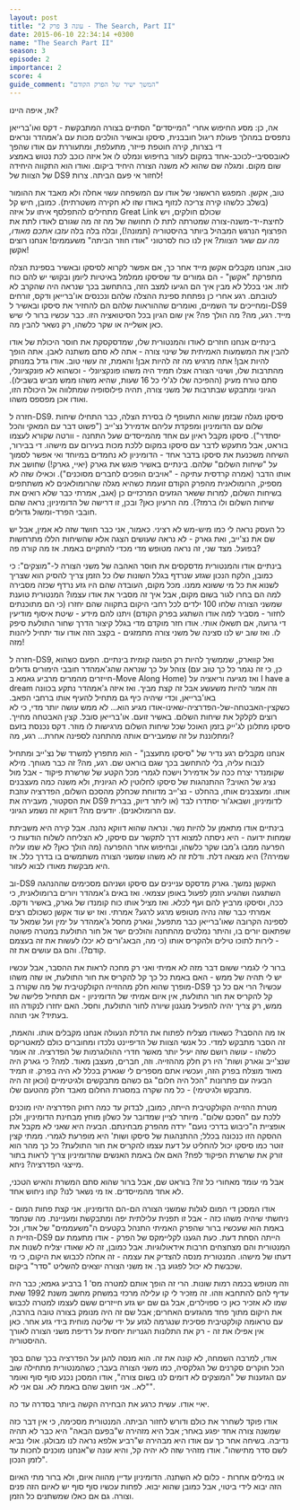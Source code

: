 ```yaml
---
layout: post
title: "עונה 3 פרק 2 - The Search, Part II"
date: 2015-06-10 22:34:14 +0300
name: "The Search Part II"
season: 3
episode: 2
importance: 2
score: 4
guide_comment: "המשך ישיר של הפרק הקודם"
---
```


אז, איפה היינו?

אה, כן: מסע החיפוש אחרי "המייסדים" הסתיים בצורה המתבקשת - דקס ואו'ברייאן נתפסים במהלך פעולת ריגול חובבנית, סיסקו ובאשיר הולכים מכות עם ג'אמהדר ונראים די בצרות, קירה חוטפת פייזר, מתעלפת, ומתעוררת עם אודו שהפך לאובססיבי-לכוכב-אחד במקום לעזור בחיפוש ונמלט לו אל איזה כוכב לכת נטוש באמצע שום מקום. ומגלה שם שהוא לא משנה הצורה היחיד ביקום. ואודו הוא התקווה היחידה של הצוות של DS9 לחזור אי פעם הביתה. צרות!

טוב, אקשן. המפגש הראשוני של אודו עם המשפחה עשוי אחלה ולא מאבד את ההומור (בשלב כלשהו קירה צריכה לנזוף באודו שזו לא חקירה משטרתית). כמובן, חיש קל מתחילים להתפלסף איתו על איזה Great Link שכולם חולקים, ויש לחיצת-יד-משנה-צורה שמטרתה לתת לו תחושה של מה זה מה שגורם לאודו לתת את הפרצוף הנרגש המבהיל ביותר בהיסטוריה (תמונה!), ובלה בלה בלה *עזבו אתכם מאודו, מה עם שאר הצוות*? אין לנו כוח לסרטוני "אודו חוזר הביתה" משעממים! אנחנו רוצים אקשן!

טוב, אנחנו מקבלים אקשן מייד אחר כך, אם אפשר לקרוא לסיסקו ובאשיר בספינת הצלה מתפרקת "אקשן" - הם גמורים עד שסיסקו ממלמל באיטיות ליומן ובקושי יש להם כוח לזוז. אני בכלל לא מבין איך הם הגיעו למצב הזה, בהתחשב בכך שנראה היה שהקרב לא לטובתם. רגע אחרי כן נפתחת ספינת ההצלה שלהם ונכנסים או'ברייאן ודקס, זורחים ומחייכים עד השמיים, ואומרים שההוראות שלהם הם להחזיר את סיסקו ובאשיר ל-DS9 מייד. רגע, מה? מה הולך פה? אין שום הגיון בכל הסיטואציה הזו. כבר עכשיו ברור לי שיש כאן אשלייה או שקר כלשהו, רק נשאר להבין מה.

בינתיים אנחנו חוזרים לאודו והמנטורית שלו, שמדסקסקת את חוסר היכולת של אודו להבין את המשמעות האמיתית של שינוי צורה - אתה לא סתם משתנה לאבן. אתה הופך להיות אבן! אתה מרגיש מה זה להיות אבן! והאמת, זה עשוי טוב. אודו גדל במנותק מהתרבות שלו, ושינוי הצורה אצלו תמיד היה משהו פונקציונלי - וכשהוא לא פונקציונלי, סתם טורח מעיק (ההפיכה שלו לג'לי כל 16 שעות, שהיא משהו ממש מביש בשבילו). הגיוני ומתבקש שבתרבות של משני צורה, תהיה פילוסופיה שמתלווה אל היכולת הזו, ואודו אכן מפספס משהו.

חזרה ל-DS9. סיסקו מגלה שבזמן שהוא התעופף לו בסירת הצלה, כבר התחילו שיחות שלום עם הדומיניון ומפקדת עליהם אדמירל נצ'ייב ("פשוט דבר עם המאקי והכל יסתדר"). סיסקו מקבל ראיון עם אחד מהמייסדים שעל התחנה - וורטה שקורא לעצמו בוראט, אבל מתעקש לדבר עם סיסקו במקום ללכת מכות בעירום עם מישהו. די בבירור, השיחה משכנעת את סיסקו בדבר אחד - הדומיניון לא נחמדים במיוחד ואי אפשר לסמוך על "שיחות השלום" שלהם. בינתיים באשיר פוגש את גארק (יאיי, גארק!) שחושב את אותו הדבר (אמרה קרדסית עתיקה - "אויבים הופכים לחברים מסוכנים"). וכאילו שזה לא מספיק, הרומולאנית מהפרק הקודם זועמת כשהיא מגלה שהרומולאנים לא משתתפים בשיחות השלום, למרות ששאר הגזעים המרכזיים כן (אגב, אמרתי כבר שלא רואים את שיחות השלום ולו ברמז?). מה הרעיון כאן? ובכן, זו דרישה של הדומיניון; נראה שהם חובבי הפרד-ומשול גדולים.

כל העסק נראה לי כמו מיש-מש לא רציני. כאמור, אני כבר חושד שזה לא אמין, אבל יש שם את נצ'ייב, ואת גארק - לא נראה שעושים הצגה אלא שהשיחות הללו מתרחשות בפועל. מצד שני, זה נראה מטופש מדי מכדי להתקיים באמת. אז מה קורה פה?

בינתיים אודו והמנטורית מדסקסים את חוסר האהבה של משני הצורה ל-"מוצקים": כי כמובן, הלקח הנכון שגזע שנרדף בגלל השונות שלו כל הזמן צריך להסיק הוא שצריך לשנוא את כל מי ששונא ממנו. מכל מקום, העובדה שהם היו גזע נרדף שכזה מסבירה למה הם בחרו לגור בשום מקום, אבל איך זה מסביר את אודו עצמו? המנטורית טוענת שמשני הצורה שלחו 100 ילדים לכל רחבי היקום בתקווה שהם יחזרו (כי הם מתוכנתים לחזור - מסביר למה אודו השתגע בפרק הקודם) ויתנו להם מידע - שיטת איסוף מודיעין די גרועה, אם תשאלו אותי. אודו חזר מוקדם מדי בגלל קיצור הדרך שחור התולעת סיפק לו. ואז שוב יש לנו סצינה של משני צורה מתמזגים - בקצב הזה אודו עוד יתחיל ליהנות מזה!

חזרה ל-DS9, ואל קווארק, שממשיך להיות רק הפוגה קומית בינתיים. הפעם כשהוא צוהל על כך שנראה שהג'אמהדר חובבי הימורים גדולים (כן, כי זה נגמר כל כך טוב עם חייזרים מהמרים מרביע גאמא ב-Move Along Home) ואז מגיעה וריאציה על I have a dream וזה אמור להיות משעשע אבל זה קצת מביך. ואז איזה ג'אמהדר נתקע בכוונה באו'ברייאן, וכדי שיהיה כיף גם מתחיל להעיף אותו ברחבי הפאב. כשקצין-האבטחה-של-הפדרציה-שאינו-אודו מגיע הוא... לא ממש עושה יותר מדי, כי לא רוצים לקלקל את שיחות השלום. באשיר זועם. או'ברייאן סובל. קצין האבטחה מחייך. סיסקו מתלונן לג'ייק בזמן האוכל שכל שיחות השלום מרגישות לו מוזר. דקס נכנסת בזעם ומתלוננת על זה שמעבירים אותה מהתחנה לספינה אחרת... רגע, מה?

אנחנו מקבלים רגע נדיר של "סיסקו מתעצבן" - הוא מתפרץ למשרד של נצ'ייב ומתחיל לנבוח עליה, בלי להתחשב בכך שגם בוראט שם. רגע, מה? זה כבר מגוחך. מילא שקומנדר יצרח ככה על אדמירל וישכח לגמרי מכל הקטע של שרשרת פיקוד - אבל מול נציג של האויב? ההתנהגות של סיסקו לחלוטין לא הגיונית, ולא משנה כמה מעצבנים אותו. ומעצבנים אותו, בהחלט - נצ'ייב מדווחת שכחלק מהסכם השלום, הפדרציה עוזבת את הסקטור, מעבירה את DS9 לדומיניון, ושבאג'ור יסתדרו לבד (או ליתר דיוק, בברית עם הרומולאנים). יודעים מה? דווקא זה נשמע הגיוני.

בינתיים אודו מתאמן על להיות נשר. ונראה שהוא דווקא נהנה. אבל קירה היא משביתת שמחות ידועה - היא ניסתה למצוא דרך לתקשר עם סיסקו, לא הצליחה לשלוח הודעות כי הפרעה ממבו ג'מבו שקר כלשהו, ובחיפוש אחר ההפרעה (מה הולך כאן? לא שמו עליה שמירה?) היא מצאה דלת. ודלת זה לא משהו שמשני הצורה משתמשים בו בדרך כלל. אז היא מבקשת מאודו לבוא לעזור.

וב-DS9 האקשן נמשך. גארק מדסקס עניינים עם סיסקו ושניהם מסכימים שההנהגה השתגעה ושהגיע הזמן לפעול באופן עצמאי. ואז באים ג'אמהדר ויורים ברומולאנית, כי ככה, וסיסקו מרביץ להם ועף לכלא. ואז מציל אותו כוח קומנדו של גארק, באשיר ודקס. אמרתי כבר שזה נהיה מטופש מרגע לרגע? אמרתי. ואז יש עוד אקשן כשכולם רצים לספינה הקרובה שאו'ברייאן כבר מתפעל, וגארק מחסל ג'אמהדר על ימין ועל שמאל עד שפתאום יורים בו, והיתר נמלטים מהתחנה והולכים ישר אל חור התולעת במטרה פשוטה - לירות לתוכו טילים ולהקריס אותו (כי מה, הבאג'ורים לא יכלו לעשות את זה בעצמם קודם?). והם גם עושים את זה.

ברור לי לגמרי ששום דבר מזה לא אמיתי ואני רק מחכה לראות את ההסבר, אבל עכשיו יש לי תהיה של ממש - האם באמת כל כך קל להקריס את חור התולעת, או שזה משהו מופרך שהוא חלק מההזייה הקולקטיבית של מה שקורה ב-DS9 עכשיו? הרי אם כל כך קל להקריס את חור התולעת, אין איום אמיתי של הדומיניון - אם תתחיל פלישה של ממש, רק צריך יהיה להפעיל מנגנון שיורה לחור התולעת, וחסל. האם יחזרו לנקודה הזו בעתיד? אני תוהה.

אז מה ההסבר? כשאודו מצליח לפתוח את הדלת הנעולה אנחנו מקבלים אותו. והאמת, זה הסבר מתבקש למדי. כל אנשי הצוות של הדיפיינט נלכדו ומחוברים כולם למאטריקס כלשהו - עושה רושם שזה יעיל יותר מאשר חדרי ההולוגרמות של הפדרציה. זה אומר שנצ'ייב וגארק ושות' היו רק חלק מההזייה. וזה, חברים, מעצבן מאוד. למה? כי גארק היה מאוד מוצלח בפרק הזה, ועכשיו אתם מספרים לי שגארק בכלל לא היה בפרק. זו תמיד הבעיה עם פתרונות "הכל היה חלום" גם כשהם מתבקשים ולגיטימיים (וכאן זה היה מתבקש ולגיטימי) - כל מה שקרה במסגרת החלום מאבד חלק מהטעם שלו.

מטרת ההזייה הקולקטיבית הייתה, כמובן, לבדוק עד כמה רחוק הפדרציה יהיו מוכנים ללכת עם "הסכם שלום". מיותר לציין שמדובר על כשלון מוחץ מבחינת הדומיניון, ולכן אופציית ה"כיבוש בדרכי נועם" ירדה מהפרק מבחינתם. הבעיה היא שאני לא מקבל את ההסקה הזו כנכונה בכלל; ההתנהגות של סיסקו ושות' היא מופרעת לגמרי. ממתי קצין זוטר כמו סיסקו יכול להחליט על דעת עצמו להקריס את חור התולעת? כל כך מהר הוא זורק את שרשרת הפיקוד לפח? האם אלו באמת האנשים שהדומיניון צריך לראות בתור מייצגי הפדרציה? ניחא.

אבל מי עומד מאחורי כל זה? בוראט שם, אבל ברור שהוא סתם המשרת והאיש הטכני, לא אחד מהמייסדים. אז מי נשאר לנו? קחו ניחוש אחד.

אודו המסכן די המום לגלות שמשני הצורה הם-הם הדומיניון. אני קצת פחות המום - ניחשתי שיהיה משהו כזה - אבל זו תפנית עלילתית יפה ומתבקשת ומעניינת. מה שנחמד באמת הוא שעכשיו ברור שהפרק האמיתי התנהל בקטעים ה"משעממים" של אודו, וכל הזיית ה-DS9 הייתה הסחת דעת. כעת הגענו לקליימקס של הפרק - אודו מתעמת עם המנטורית והם מצחצחים חרבות אידאולוגיות. אבל כמובן, זה לא שאודו יצליח לשנות את דעתו של מישהו. המנטורית מנסה להצדיק את עצמה - זה אחלה לכבוש את היקום, כי מי שכבשת לא יכול לפגוע בך. אז משני הצורה יוצאים להשליט "סדר" ביקום.

וזה מטופש בכמה רמות שונות. הרי זה הופך אותם למטרה מס' 1 ברביע גאמא; כבר היה עדיף להם להתחבא וזהו. זה מזכיר לי קו עלילה מרכזי במשחק מחשב משנת 1992 שאת שמו לא אזכיר כאן כי ספוילרים, אבל גם שם יש גזע חייזרים ששם לעצמו למטרה לכבוש את היקום מתוך פחד מהגזעים האחרים; אבל שם זה היה מנומק בצורה טובה בהרבה, עם טראומה קולקטיבית פסיכית שנגרמה לגזע על ידי שליטה מוחית בידי גזע אחר. כאן אין אפילו את זה - רק את התלונות הגנריות יחסית על רדיפת משני הצורה לאורך ההיסטוריה.

אודו, למרבה השמחה, לא קונה את זה. הוא מנסה להגן על הפדרציה בכך שהם בסך הכל חוקרים סקרנים של הגלקסיה, כמו משני הצורה בעבר; כשהמנטורית מתחילה שוב עם הגזענות של "המוצקים לא דומים לנו בשום צורה", אודו המסכן נכנע סוף סוף ואומר "לא.. אני חושב שהם באמת לא. וגם אני לא".

יאיי אודו. עשית כרגע את הבחירה הקשה ביותר בסדרה עד כה.

אודו פוקד לשחרר את כולם ודורש לחזור הביתה. המנטורית מסכימה, כי אין דבר כזה שמשנה צורה אחד יפגע באחר; אבל היא מזהירה ש"בפעם הבאה" היא כבר לא תהיה נדיבה. בשיחה אחר כך עם אודו היא מבהירה ש"רביע אלפא נראה לנו מבולגן. אולי נביא לשם סדר מתישהו". אודו מזהיר שזה לא יהיה קל, והיא עונה ש"אנחנו מוכנים לחכות עד לזמן הנכון".

או במילים אחרות - כלום לא השתנה. הדומיניון עדיין מהווה איום, ולא ברור מתי האיום הזה יבוא לידי ביטוי, אבל כמובן שהוא יבוא. לפחות עכשיו סוף סוף יש לאיום הזה פנים וצורה. גם אם כאלו שמשתנים כל הזמן.
